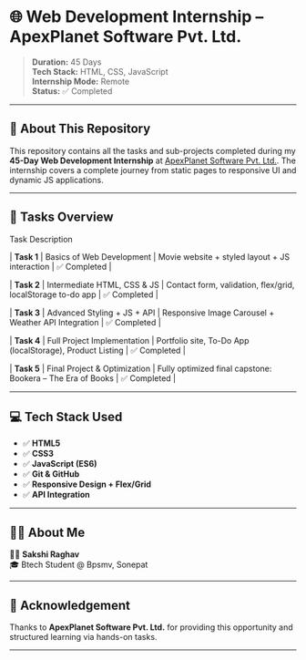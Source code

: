# 🌐 Web Development Internship – ApexPlanet Software Pvt. Ltd.

> **Duration:** 45 Days  
> **Tech Stack:** HTML, CSS, JavaScript  
> **Internship Mode:** Remote  
> **Status:** ✅ Completed

---

## 📁 About This Repository

This repository contains all the tasks and sub-projects completed during my **45-Day Web Development Internship** at [ApexPlanet Software Pvt. Ltd.](https://apexplanet.in/). The internship covers a complete journey from static pages to responsive UI and dynamic JS applications.

---

## 🧩 Tasks Overview

Task Description

| **Task 1** | Basics of Web Development          | Movie website + styled layout + JS interaction                    | ✅ Completed  | 

| **Task 2** | Intermediate HTML, CSS & JS        | Contact form, validation, flex/grid, localStorage to-do app   | ✅ Completed  | 

| **Task 3** | Advanced Styling + JS + API        | Responsive Image Carousel + Weather API Integration           | ✅ Completed  | 

| **Task 4** | Full Project Implementation        | Portfolio site, To-Do App (localStorage), Product Listing     | ✅ Completed  | 

| **Task 5** | Final Project & Optimization       | Fully optimized final capstone: Bookera – The Era of Books    | ✅ Completed  |

---

## 💻 Tech Stack Used

- ✅ **HTML5**
- ✅ **CSS3**
- ✅ **JavaScript (ES6)**
- ✅ **Git & GitHub**
- ✅ **Responsive Design + Flex/Grid**
- ✅ **API Integration**

---

## 🙋‍♂️ About Me

👨‍💻 **Sakshi Raghav**  
🎓 Btech Student @ Bpsmv, Sonepat


---


## 🙏 Acknowledgement

Thanks to **ApexPlanet Software Pvt. Ltd.** for providing this opportunity and structured learning via hands-on tasks.

---
